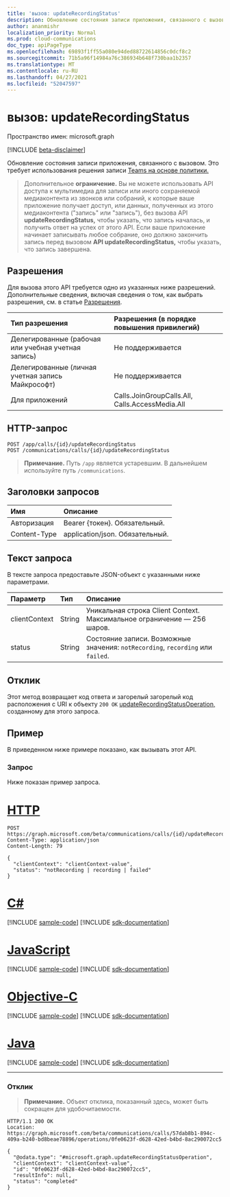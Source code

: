 ```yaml
---
title: 'вызов: updateRecordingStatus'
description: Обновление состояния записи приложения, связанного с вызовом.
author: ananmishr
localization_priority: Normal
ms.prod: cloud-communications
doc_type: apiPageType
ms.openlocfilehash: 69893f1ff55a080e94ded88722614856c0dcf8c2
ms.sourcegitcommit: 71b5a96f14984a76c386934b648f730baa1b2357
ms.translationtype: MT
ms.contentlocale: ru-RU
ms.lasthandoff: 04/27/2021
ms.locfileid: "52047597"
---
```

# <a name="call-updaterecordingstatus"></a>вызов: updateRecordingStatus

Пространство имен: microsoft.graph

[!INCLUDE [beta-disclaimer](../../includes/beta-disclaimer.md)]

Обновление состояния записи приложения, связанного с вызовом. Это требует использования решения записи [Teams на основе политики.](/MicrosoftTeams/teams-recording-policy)

> Дополнительное **ограничение.** Вы не можете использовать API доступа к мультимедиа для записи или иного сохраняемой медиаконтента из звонков или собраний, к которые ваше приложение получает доступ, или данных, полученных из этого медиаконтента ("запись" или "запись"), без вызова API **updateRecordingStatus,** чтобы указать, что запись началась, и получить ответ на успех от этого API. Если ваше приложение начинает записывать любое собрание, оно должно закончить запись перед вызовом **API updateRecordingStatus,** чтобы указать, что запись завершена.

## <a name="permissions"></a>Разрешения
Для вызова этого API требуется одно из указанных ниже разрешений. Дополнительные сведения, включая сведения о том, как выбрать разрешения, см. в статье [Разрешения](/graph/permissions-reference).

| Тип разрешения                        | Разрешения (в порядке повышения привилегий)      |
|:---------------------------------------|:-------------------------------------------------|
| Делегированные (рабочая или учебная учетная запись)     | Не поддерживается                                    |
| Делегированные (личная учетная запись Майкрософт) | Не поддерживается                                    |
| Для приложений                            | Calls.JoinGroupCalls.All, Calls.AccessMedia.All  |

## <a name="http-request"></a>HTTP-запрос
<!-- { "blockType": "ignored" } -->
```http
POST /app/calls/{id}/updateRecordingStatus
POST /communications/calls/{id}/updateRecordingStatus
```
> **Примечание.** Путь `/app` является устаревшим. В дальнейшем используйте путь `/communications`.

## <a name="request-headers"></a>Заголовки запросов
| Имя          | Описание               |
|:--------------|:--------------------------|
| Авторизация | Bearer {токен}. Обязательный. |
| Content-Type | application/json. Обязательный. |

## <a name="request-body"></a>Текст запроса
В тексте запроса предоставьте JSON-объект с указанными ниже параметрами.

| Параметр       | Тип    | Описание                                                                           |
|:----------------|:--------|:--------------------------------------------------------------------------------------|
| clientContext   | String  | Уникальная строка Client Context. Максимальное ограничение — 256 шаров.                                 |
| status          | String  | Состояние записи. Возможные значения: `notRecording`, `recording` или `failed`.  |

## <a name="response"></a>Отклик
Этот метод возвращает код ответа и загорелый загорелый код расположения с URI к объекту `200 OK` [updateRecordingStatusOperation,](../resources/updaterecordingstatusoperation.md) созданному для этого запроса.

## <a name="example"></a>Пример
В приведенном ниже примере показано, как вызывать этот API.

### <a name="request"></a>Запрос
Ниже показан пример запроса.


# <a name="http"></a>[HTTP](#tab/http)
<!-- {
  "blockType": "request",
  "name": "call-updateRecordingStatus"
}-->
```http
POST https://graph.microsoft.com/beta/communications/calls/{id}/updateRecordingStatus
Content-Type: application/json
Content-Length: 79

{
  "clientContext": "clientContext-value",
  "status": "notRecording | recording | failed"
}
```
# <a name="c"></a>[C#](#tab/csharp)
[!INCLUDE [sample-code](../includes/snippets/csharp/call-updaterecordingstatus-csharp-snippets.md)]
[!INCLUDE [sdk-documentation](../includes/snippets/snippets-sdk-documentation-link.md)]

# <a name="javascript"></a>[JavaScript](#tab/javascript)
[!INCLUDE [sample-code](../includes/snippets/javascript/call-updaterecordingstatus-javascript-snippets.md)]
[!INCLUDE [sdk-documentation](../includes/snippets/snippets-sdk-documentation-link.md)]

# <a name="objective-c"></a>[Objective-C](#tab/objc)
[!INCLUDE [sample-code](../includes/snippets/objc/call-updaterecordingstatus-objc-snippets.md)]
[!INCLUDE [sdk-documentation](../includes/snippets/snippets-sdk-documentation-link.md)]

# <a name="java"></a>[Java](#tab/java)
[!INCLUDE [sample-code](../includes/snippets/java/call-updaterecordingstatus-java-snippets.md)]
[!INCLUDE [sdk-documentation](../includes/snippets/snippets-sdk-documentation-link.md)]

---


### <a name="response"></a>Отклик

> **Примечание.** Объект отклика, показанный здесь, может быть сокращен для удобочитаемости.

<!-- {
  "blockType": "response",
  "name": "call-updateRecordingStatus",
  "truncated": true,
  "@odata.type": "microsoft.graph.updateRecordingStatusOperation"
} -->
```http
HTTP/1.1 200 OK
Location: https://graph.microsoft.com/beta/communications/calls/57dab8b1-894c-409a-b240-bd8beae78896/operations/0fe0623f-d628-42ed-b4bd-8ac290072cc5

{
  "@odata.type": "#microsoft.graph.updateRecordingStatusOperation",
  "clientContext": "clientContext-value",
  "id": "0fe0623f-d628-42ed-b4bd-8ac290072cc5",
  "resultInfo": null,
  "status": "completed"
}
```

<!-- uuid: 8fcb5dbc-d5aa-4681-8e31-b001d5168d79
2015-10-25 14:57:30 UTC -->
<!--
{
  "type": "#page.annotation",
  "description": "call: updateRecordingStatus",
  "keywords": "",
  "section": "documentation",
  "tocPath": "",
  "suppressions": [
  ]
}
-->
